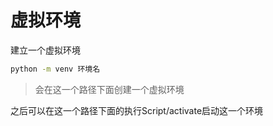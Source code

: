 # 虚拟环境

建立一个虚拟环境

```bash
python -m venv 环境名
```

> 会在这一个路径下面创建一个虚拟环境

之后可以在这一个路径下面的执行Script/activate启动这一个环境